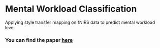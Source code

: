 # Mental Workload Classification
Applying style transfer mapping on fNIRS data to predict mental workload level

### You can find the paper [here](Research_writeup.pdf)
